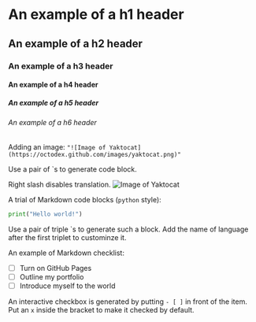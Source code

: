 # An example of a h1 header
## An example of a h2 header
### An example of a h3 header
#### An example of a h4 header
##### An example of a h5 header
###### An example of a h6 header
Adding an image: `"![Image of Yaktocat](https://octodex.github.com/images/yaktocat.png)"`

Use a pair of \`s to generate code block.

Right slash disables translation.
![Image of Yaktocat](https://octodex.github.com/images/yaktocat.png)

A trial of Markdown code blocks (`python` style):

```python
print("Hello world!")
```

Use a pair of triple \`s to generate such a block. Add the name of language after the first triplet to custominze it.

An example of Markdown checklist:

- [ ] Turn on GitHub Pages
- [ ] Outline my portfolio
- [ ] Introduce myself to the world

An interactive checkbox is generated by putting `- [ ]` in front of the item. Put an `x` inside the bracket to make it checked by default.
